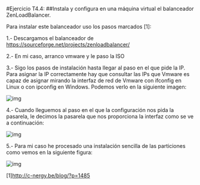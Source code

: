 #Ejercicio T4.4:
##Instala y configura en una máquina virtual el balanceador
ZenLoadBalancer. 

Para instalar este balanceador uso los pasos marcados [1]:

1.- Descargamos el balanceador de https://sourceforge.net/projects/zenloadbalancer/

2.- En mi caso, arranco vmware y le paso la ISO 

3.- Sigo los pasos de instalación hasta llegar al paso en el que pide la IP.
Para asignar la IP correctamente hay que consultar las IPs que Vmware es capaz de asignar mirando la interfaz de red de Vmware con ifconfig en Linux o con ipconfig en Windows. Podemos verlo en la siguiente imagen:

![img](./Imágenes/1.PNG)

4.- Cuando lleguemos al paso en el que la configuración nos pida la pasarela, le decimos la pasarela que nos proporciona la interfaz como se ve a continuación:

![img](./Imágenes/2.PNG)

5.- Para mi caso he procesado una instalación sencilla de las particiones como vemos en la siguiente figura:

![img](./Imágenes/3.PNG)

[1]http://c-nergy.be/blog/?p=1485
